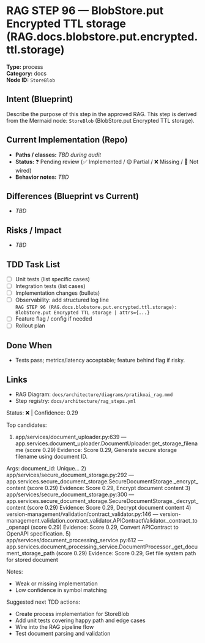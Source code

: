 # RAG STEP 96 — BlobStore.put Encrypted TTL storage (RAG.docs.blobstore.put.encrypted.ttl.storage)

**Type:** process  
**Category:** docs  
**Node ID:** `StoreBlob`

## Intent (Blueprint)
Describe the purpose of this step in the approved RAG. This step is derived from the Mermaid node: `StoreBlob` (BlobStore.put Encrypted TTL storage).

## Current Implementation (Repo)
- **Paths / classes:** _TBD during audit_
- **Status:** ❓ Pending review (✅ Implemented / 🟡 Partial / ❌ Missing / 🔌 Not wired)
- **Behavior notes:** _TBD_

## Differences (Blueprint vs Current)
- _TBD_

## Risks / Impact
- _TBD_

## TDD Task List
- [ ] Unit tests (list specific cases)
- [ ] Integration tests (list cases)
- [ ] Implementation changes (bullets)
- [ ] Observability: add structured log line  
  `RAG STEP 96 (RAG.docs.blobstore.put.encrypted.ttl.storage): BlobStore.put Encrypted TTL storage | attrs={...}`
- [ ] Feature flag / config if needed
- [ ] Rollout plan

## Done When
- Tests pass; metrics/latency acceptable; feature behind flag if risky.

## Links
- RAG Diagram: `docs/architecture/diagrams/pratikoai_rag.mmd`
- Step registry: `docs/architecture/rag_steps.yml`


<!-- AUTO-AUDIT:BEGIN -->
Status: ❌  |  Confidence: 0.29

Top candidates:
1) app/services/document_uploader.py:639 — app.services.document_uploader.DocumentUploader.get_storage_filename (score 0.29)
   Evidence: Score 0.29, Generate secure storage filename using document ID.

Args:
  document_id: Unique...
2) app/services/secure_document_storage.py:292 — app.services.secure_document_storage.SecureDocumentStorage._encrypt_content (score 0.29)
   Evidence: Score 0.29, Encrypt document content
3) app/services/secure_document_storage.py:300 — app.services.secure_document_storage.SecureDocumentStorage._decrypt_content (score 0.29)
   Evidence: Score 0.29, Decrypt document content
4) version-management/validation/contract_validator.py:146 — version-management.validation.contract_validator.APIContractValidator._contract_to_openapi (score 0.29)
   Evidence: Score 0.29, Convert APIContract to OpenAPI specification.
5) app/services/document_processing_service.py:612 — app.services.document_processing_service.DocumentProcessor._get_document_storage_path (score 0.29)
   Evidence: Score 0.29, Get file system path for stored document

Notes:
- Weak or missing implementation
- Low confidence in symbol matching

Suggested next TDD actions:
- Create process implementation for StoreBlob
- Add unit tests covering happy path and edge cases
- Wire into the RAG pipeline flow
- Test document parsing and validation
<!-- AUTO-AUDIT:END -->
